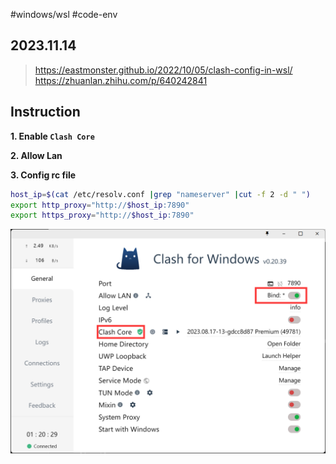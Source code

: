 #windows/wsl #code-env 
## 2023.11.14

> https://eastmonster.github.io/2022/10/05/clash-config-in-wsl/  
> https://zhuanlan.zhihu.com/p/640242841

## Instruction

**1. Enable `Clash Core`**

**2. Allow Lan**

**3. Config rc file**

```bash
host_ip=$(cat /etc/resolv.conf |grep "nameserver" |cut -f 2 -d " ")
export http_proxy="http://$host_ip:7890"
export https_proxy="http://$host_ip:7890"
```

![Alt text](../.images/wsl-clash.png)